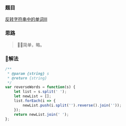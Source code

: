 ### 题目

[反转字符串中的单词III](https://leetcode-cn.com/problems/reverse-words-in-a-string-iii/description/)

### 思路

> 简单，略。

### 解法

```js
/**
 * @param {string} s
 * @return {string}
 */
var reverseWords = function(s) {
    let list = s.split(' ');
    let newList = [];
    list.forEach(i => {
        newList.push(i.split('').reverse().join(''));
    });
    return newList.join(' ');
};
```

